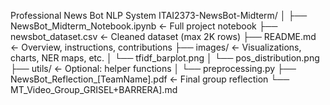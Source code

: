 Professional News Bot NLP System 
ITAI2373-NewsBot-Midterm/
│
├── NewsBot_Midterm_Notebook.ipynb         ← Full project notebook
├── newsbot_dataset.csv                    ← Cleaned dataset (max 2K rows)
├── README.md                              ← Overview, instructions, contributions
├── images/                                ← Visualizations, charts, NER maps, etc.
│   └── tfidf_barplot.png
│   └── pos_distribution.png
├── utils/                                 ← Optional: helper functions
│   └── preprocessing.py
├── NewsBot_Reflection_[TeamName].pdf      ← Final group reflection
└── MT_Video_Group_GRISEL+BARRERA].md    


